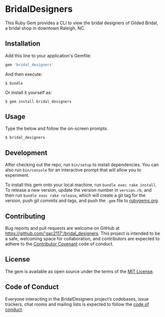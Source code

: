 # BridalDesigners

This Ruby Gem provides a CLI to view the bridal designers of Gilded Bridal, a bridal shop in downtown Raleigh, NC.

## Installation

Add this line to your application's Gemfile:

```ruby
gem 'bridal_designers'
```

And then execute:

    $ bundle

Or install it yourself as:

    $ gem install bridal_designers

## Usage

Type the below and follow the on-screen prompts.

    $ bridal_designers

## Development

After checking out the repo, run `bin/setup` to install dependencies. You can also run `bin/console` for an interactive prompt that will allow you to experiment.

To install this gem onto your local machine, run `bundle exec rake install`. To release a new version, update the version number in `version.rb`, and then run `bundle exec rake release`, which will create a git tag for the version, push git commits and tags, and push the `.gem` file to [rubygems.org](https://rubygems.org).

## Contributing

Bug reports and pull requests are welcome on GitHub at https://github.com/'gac2117'/bridal_designers. This project is intended to be a safe, welcoming space for collaboration, and contributors are expected to adhere to the [Contributor Covenant](http://contributor-covenant.org) code of conduct.

## License

The gem is available as open source under the terms of the [MIT License](https://opensource.org/licenses/MIT).

## Code of Conduct

Everyone interacting in the BridalDesigners project’s codebases, issue trackers, chat rooms and mailing lists is expected to follow the [code of conduct](https://github.com/'gac2117'/bridal_designers/blob/master/CODE_OF_CONDUCT.md).
